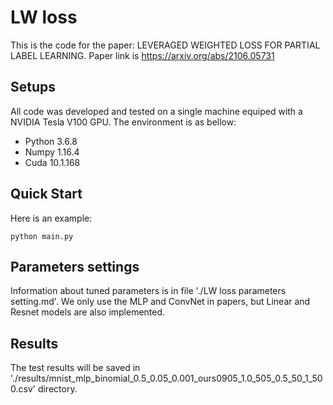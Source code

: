 # LW loss

This is the code for the paper: LEVERAGED WEIGHTED LOSS FOR PARTIAL LABEL LEARNING.
Paper link is https://arxiv.org/abs/2106.05731

## Setups

All code was developed and tested on a single machine equiped with a NVIDIA Tesla V100 GPU. The environment is as bellow:
- Python 3.6.8
- Numpy 1.16.4
- Cuda 10.1.168

## Quick Start

Here is an example:
```
python main.py

```
## Parameters settings 

Information about tuned parameters is in file './LW loss parameters setting.md'.
We only use the MLP and ConvNet in papers, but Linear and Resnet models are also implemented. 

## Results

The test results will be saved in './results/mnist_mlp_binomial_0.5_0.05_0.001_ours0905_1.0_505_0.5_50_1_500.csv' directory. 